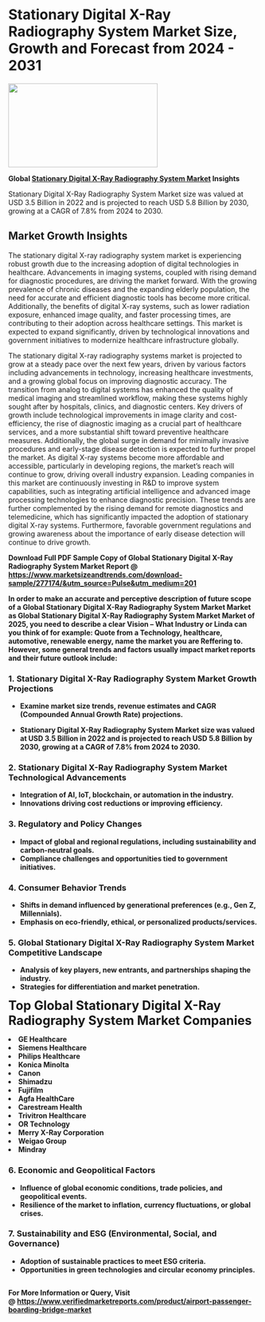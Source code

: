 <H1>Stationary Digital X-Ray Radiography System Market Size, Growth and Forecast from 2024 - 2031</H1><img class="aligncenter size-medium wp-image-584254" src="https://thirdeyenews.in/wp-content/uploads/2024/09/Global-Market-Research-300x168.jpeg" alt="" width="300" height="168" /><p><strong>Global&nbsp;<a href="https://www.marketsizeandtrends.com/download-sample/277174/&amp;utm_source=Pulse&amp;utm_medium=201">Stationary Digital X-Ray Radiography System Market</a> Insights</strong></p><p>Stationary Digital X-Ray Radiography System Market size was valued at USD 3.5 Billion in 2022 and is projected to reach USD 5.8 Billion by 2030, growing at a CAGR of 7.8% from 2024 to 2030.</p><p><h2>Market Growth Insights</h2> <p>The stationary digital X-ray radiography system market is experiencing robust growth due to the increasing adoption of digital technologies in healthcare. Advancements in imaging systems, coupled with rising demand for diagnostic procedures, are driving the market forward. With the growing prevalence of chronic diseases and the expanding elderly population, the need for accurate and efficient diagnostic tools has become more critical. Additionally, the benefits of digital X-ray systems, such as lower radiation exposure, enhanced image quality, and faster processing times, are contributing to their adoption across healthcare settings. This market is expected to expand significantly, driven by technological innovations and government initiatives to modernize healthcare infrastructure globally.</p> <p><strong></strong></p> <p>The stationary digital X-ray radiography systems market is projected to grow at a steady pace over the next few years, driven by various factors including advancements in technology, increasing healthcare investments, and a growing global focus on improving diagnostic accuracy. The transition from analog to digital systems has enhanced the quality of medical imaging and streamlined workflow, making these systems highly sought after by hospitals, clinics, and diagnostic centers. Key drivers of growth include technological improvements in image clarity and cost-efficiency, the rise of diagnostic imaging as a crucial part of healthcare services, and a more substantial shift toward preventive healthcare measures. Additionally, the global surge in demand for minimally invasive procedures and early-stage disease detection is expected to further propel the market. As digital X-ray systems become more affordable and accessible, particularly in developing regions, the market’s reach will continue to grow, driving overall industry expansion. Leading companies in this market are continuously investing in R&D to improve system capabilities, such as integrating artificial intelligence and advanced image processing technologies to enhance diagnostic precision. These trends are further complemented by the rising demand for remote diagnostics and telemedicine, which has significantly impacted the adoption of stationary digital X-ray systems. Furthermore, favorable government regulations and growing awareness about the importance of early disease detection will continue to drive growth. <p><strong></p><p><span class=""><strong>Download Full PDF Sample Copy of Global Stationary Digital X-Ray Radiography System Market Report</strong> @ <a href="https://www.marketsizeandtrends.com/download-sample/277174/&amp;utm_source=Pulse&amp;utm_medium=201" target="_blank">https://www.marketsizeandtrends.com/download-sample/277174/&amp;utm_source=Pulse&amp;utm_medium=201</a></span></p><p>In order to make an accurate and perceptive description of future scope of a Global&nbsp;Stationary Digital X-Ray Radiography System Market Market as Global&nbsp;Stationary Digital X-Ray Radiography System Market Market of 2025, you need to describe a clear Vision &ndash; What Industry or Linda can you think of for example: Quote from a Technology, healthcare, automotive, renewable energy, name the market you are Reffering to. However, some general trends and factors usually impact market reports and their future outlook include:</p><h3>1.&nbsp;<strong>Stationary Digital X-Ray Radiography System Market Growth Projections</strong></h3><ul><li>Examine market size trends, revenue estimates and CAGR (Compounded Annual Growth Rate) projections.</li><li><p>Stationary Digital X-Ray Radiography System Market size was valued at USD 3.5 Billion in 2022 and is projected to reach USD 5.8 Billion by 2030, growing at a CAGR of 7.8% from 2024 to 2030.</p></li></ul><h3>2.&nbsp;<strong>Stationary Digital X-Ray Radiography System Market Technological Advancements</strong></h3><ul><li>Integration of AI, IoT, blockchain, or automation in the industry.</li><li>Innovations driving cost reductions or improving efficiency.</li></ul><h3>3.&nbsp;<strong>Regulatory and Policy Changes</strong></h3><ul><li>Impact of global and regional regulations, including sustainability and carbon-neutral goals.</li><li>Compliance challenges and opportunities tied to government initiatives.</li></ul><h3>4.&nbsp;<strong>Consumer Behavior Trends</strong></h3><ul><li>Shifts in demand influenced by generational preferences (e.g., Gen Z, Millennials).</li><li>Emphasis on eco-friendly, ethical, or personalized products/services.</li></ul><h3>5.&nbsp;<strong>Global Stationary Digital X-Ray Radiography System Market Competitive Landscape</strong></h3><ul><li>Analysis of key players, new entrants, and partnerships shaping the industry.</li><li>Strategies for differentiation and market penetration.</li></ul><p data-pm-slice="1 1 []"><span style="color: inherit; font-family: inherit; font-size: 25px;">Top Global Stationary Digital X-Ray Radiography System Market Companies</span></p><div class="" data-test-id=""><p><li>GE Healthcare</li><li> Siemens Healthcare</li><li> Philips Healthcare</li><li> Konica Minolta</li><li> Canon</li><li> Shimadzu</li><li> Fujifilm</li><li> Agfa HealthCare</li><li> Carestream Health</li><li> Trivitron Healthcare</li><li> OR Technology</li><li> Merry X-Ray Corporation</li><li> Weigao Group</li><li> Mindray</li></p></div><h3>6.&nbsp;<strong>Economic and Geopolitical Factors</strong></h3><ul><li>Influence of global economic conditions, trade policies, and geopolitical events.</li><li>Resilience of the market to inflation, currency fluctuations, or global crises.</li></ul><h3>7.&nbsp;<strong>Sustainability and ESG (Environmental, Social, and Governance)</strong></h3><ul><li>Adoption of sustainable practices to meet ESG criteria.</li><li>Opportunities in green technologies and circular economy principles.</li></ul><h2><strong style="font-size: 14px;">For More Information or Query, Visit @&nbsp;</strong><a style="background-color: #ffffff; font-size: 14px;" href="https://www.marketsizeandtrends.com/report/stationary-digital-x-ray-radiography-system-market/" target="_blank">https://www.verifiedmarketreports.com/product/airport-passenger-boarding-bridge-market</a></h2>